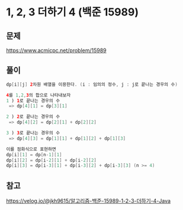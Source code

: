 # 1, 2, 3 더하기 4 (백준 15989)
## 문제
https://www.acmicpc.net/problem/15989

## 풀이
~~~java
dp[i][j] 2차원 배열을 이용한다. (i : 임의의 정수, j : j로 끝나는 경우의 수)

4를 1,2,3의 합으로 나타내보자
1 ) 1로 끝나는 경우의 수 
 => dp[4][1] = dp[3][1]

2 ) 2로 끝나는 경우의 수 
 => dp[4][2] = dp[2][1] + dp[2][2]

3 ) 3로 끝나는 경우의 수 
 => dp[4][3] = dp[1][1] + dp[1][2] + dp[1][3]

이를 점화식으로 표현하면 
dp[i][1] = dp[n-1][1]
dp[i][2] = dp[i-2][1] + dp[i-2][2]
dp[i][3] = dp[i-3][1] + dp[i-3][2] + dp[i-3][3] (n >= 4)
~~~

## 참고
https://velog.io/@jkh9615/알고리즘-백준-15989-1-2-3-더하기-4-Java